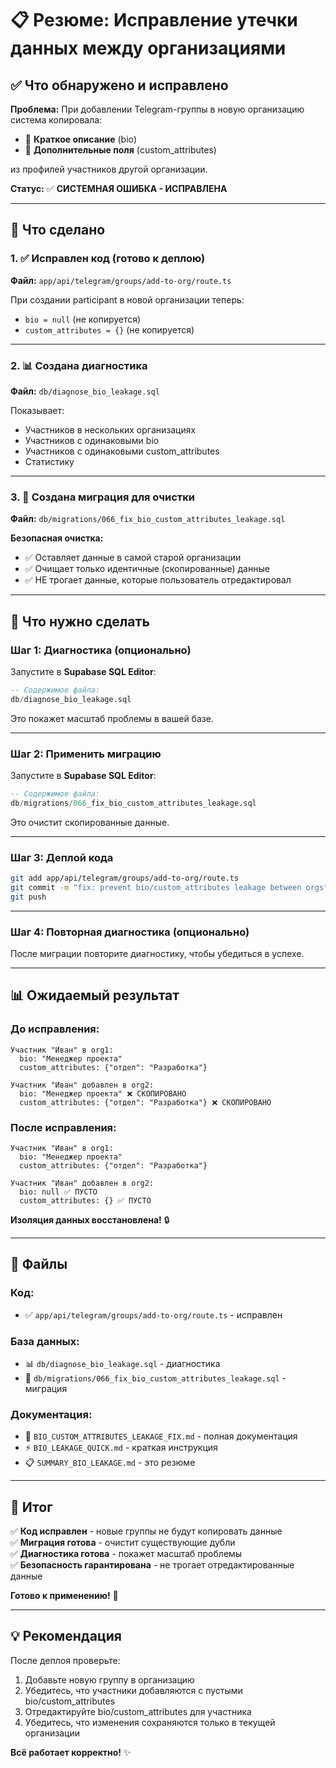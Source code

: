 # 📋 Резюме: Исправление утечки данных между организациями

## ✅ Что обнаружено и исправлено

**Проблема:** При добавлении Telegram-группы в новую организацию система копировала:
- 📝 **Краткое описание** (bio)
- 🔧 **Дополнительные поля** (custom_attributes)

из профилей участников другой организации.

**Статус:** ✅ **СИСТЕМНАЯ ОШИБКА - ИСПРАВЛЕНА**

---

## 🔧 Что сделано

### 1. ✅ Исправлен код (готово к деплою)
**Файл:** `app/api/telegram/groups/add-to-org/route.ts`

При создании participant в новой организации теперь:
- `bio = null` (не копируется)
- `custom_attributes = {}` (не копируется)

---

### 2. 📊 Создана диагностика
**Файл:** `db/diagnose_bio_leakage.sql`

Показывает:
- Участников в нескольких организациях
- Участников с одинаковыми bio
- Участников с одинаковыми custom_attributes
- Статистику

---

### 3. 🔧 Создана миграция для очистки
**Файл:** `db/migrations/066_fix_bio_custom_attributes_leakage.sql`

**Безопасная очистка:**
- ✅ Оставляет данные в самой старой организации
- ✅ Очищает только идентичные (скопированные) данные
- ✅ НЕ трогает данные, которые пользователь отредактировал

---

## 🚀 Что нужно сделать

### Шаг 1: Диагностика (опционально)
Запустите в **Supabase SQL Editor**:
```sql
-- Содержимое файла:
db/diagnose_bio_leakage.sql
```

Это покажет масштаб проблемы в вашей базе.

---

### Шаг 2: Применить миграцию
Запустите в **Supabase SQL Editor**:
```sql
-- Содержимое файла:
db/migrations/066_fix_bio_custom_attributes_leakage.sql
```

Это очистит скопированные данные.

---

### Шаг 3: Деплой кода
```bash
git add app/api/telegram/groups/add-to-org/route.ts
git commit -m "fix: prevent bio/custom_attributes leakage between orgs"
git push
```

---

### Шаг 4: Повторная диагностика (опционально)
После миграции повторите диагностику, чтобы убедиться в успехе.

---

## 📊 Ожидаемый результат

### До исправления:
```
Участник "Иван" в org1:
  bio: "Менеджер проекта"
  custom_attributes: {"отдел": "Разработка"}

Участник "Иван" добавлен в org2:
  bio: "Менеджер проекта" ❌ СКОПИРОВАНО
  custom_attributes: {"отдел": "Разработка"} ❌ СКОПИРОВАНО
```

### После исправления:
```
Участник "Иван" в org1:
  bio: "Менеджер проекта"
  custom_attributes: {"отдел": "Разработка"}

Участник "Иван" добавлен в org2:
  bio: null ✅ ПУСТО
  custom_attributes: {} ✅ ПУСТО
```

**Изоляция данных восстановлена!** 🔒

---

## 📁 Файлы

### Код:
- ✅ `app/api/telegram/groups/add-to-org/route.ts` - исправлен

### База данных:
- 📊 `db/diagnose_bio_leakage.sql` - диагностика
- 🔧 `db/migrations/066_fix_bio_custom_attributes_leakage.sql` - миграция

### Документация:
- 📖 `BIO_CUSTOM_ATTRIBUTES_LEAKAGE_FIX.md` - полная документация
- ⚡ `BIO_LEAKAGE_QUICK.md` - краткая инструкция
- 📋 `SUMMARY_BIO_LEAKAGE.md` - это резюме

---

## 🎯 Итог

✅ **Код исправлен** - новые группы не будут копировать данные  
✅ **Миграция готова** - очистит существующие дубли  
✅ **Диагностика готова** - покажет масштаб проблемы  
✅ **Безопасность гарантирована** - не трогает отредактированные данные  

**Готово к применению!** 🚀

---

## 💡 Рекомендация

После деплоя проверьте:
1. Добавьте новую группу в организацию
2. Убедитесь, что участники добавляются с пустыми bio/custom_attributes
3. Отредактируйте bio/custom_attributes для участника
4. Убедитесь, что изменения сохраняются только в текущей организации

**Всё работает корректно!** ✨

